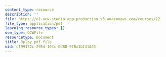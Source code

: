 ```yaml
---
content_type: resource
description: ''
file: https://ol-ocw-studio-app-production.s3.amazonaws.com/courses/22-01-introduction-to-nuclear-engineering-and-ionizing-radiation-fall-2016/cf99172c295d104c0d80078a1b141d34_qHPp458m1cs.pdf
file_type: application/pdf
learning_resource_types: []
ocw_type: OCWFile
resourcetype: Document
title: 3play pdf file
uid: cf99172c-295d-104c-0d80-078a1b141d34
---
```

